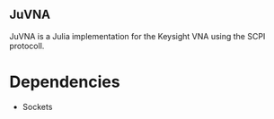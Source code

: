 ## JuVNA

JuVNA is a Julia implementation for the Keysight VNA using the SCPI protocoll.

# Dependencies

* Sockets